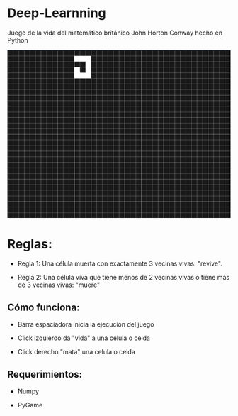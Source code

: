 # Deep-Learnning
Juego de la vida del matemático británico John Horton Conway hecho en Python

<p align="center">
            <img src="Gif.gif" alt="Juego de la vida | Versión 1 Danny Lozano"/>
    </a>
</p>


# Reglas:

- Regla 1: Una célula muerta con exactamente 3 vecinas vivas: "revive".

- Regla 2: Una célula viva que tiene menos de 2 vecinas vivas o tiene más de 3 vecinas vivas: "muere"

## Cómo funciona:

- Barra espaciadora inicia la ejecución del juego

- Click izquierdo da "vida" a una celula o celda

- Click derecho "mata" una celula o celda

## Requerimientos:

- Numpy

- PyGame
